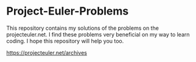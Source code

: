 # Project-Euler-Problems

This repository contains my solutions of the problems on the projecteuler.net. I find these problems very beneficial on my way to learn coding. I hope this repository will help you too.

https://projecteuler.net/archives
